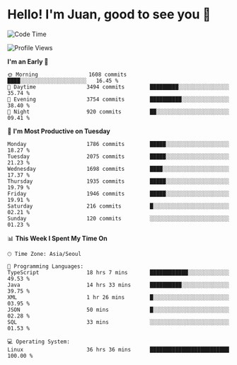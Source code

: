 # Hello! I'm Juan, good to see you 👋

<!--
**Y-k-Y/Y-k-Y** is a ✨ _special_ ✨ repository because its `README.md` (this file) appears on your GitHub profile.

Here are some ideas to get you started:

- 🔭 I’m currently working on ...
- 🌱 I’m currently learning ...
- 👯 I’m looking to collaborate on ...
- 🤔 I’m looking for help with ...
- 💬 Ask me about ...
- 📫 How to reach me: ...
- 😄 Pronouns: ...
- ⚡ Fun fact: ...
-->
<!--
![Profile views](https://gpvc.arturio.dev/Y-k-Y)

[![Omid Nikrah StackOverflow](https://github-readme-stackoverflow.vercel.app/?userID=9517076)](https://stackoverflow.com/users/9517076/i-have-10-fingers)
-->

<!--START_SECTION:waka-->
![Code Time](http://img.shields.io/badge/Code%20Time-1%2C629%20hrs%2015%20mins-blue)

![Profile Views](http://img.shields.io/badge/Profile%20Views-0-blue)

**I'm an Early 🐤** 

```text
🌞 Morning                1608 commits        ████░░░░░░░░░░░░░░░░░░░░░   16.45 % 
🌆 Daytime                3494 commits        █████████░░░░░░░░░░░░░░░░   35.74 % 
🌃 Evening                3754 commits        ██████████░░░░░░░░░░░░░░░   38.40 % 
🌙 Night                  920 commits         ██░░░░░░░░░░░░░░░░░░░░░░░   09.41 % 
```
📅 **I'm Most Productive on Tuesday** 

```text
Monday                   1786 commits        █████░░░░░░░░░░░░░░░░░░░░   18.27 % 
Tuesday                  2075 commits        █████░░░░░░░░░░░░░░░░░░░░   21.23 % 
Wednesday                1698 commits        ████░░░░░░░░░░░░░░░░░░░░░   17.37 % 
Thursday                 1935 commits        █████░░░░░░░░░░░░░░░░░░░░   19.79 % 
Friday                   1946 commits        █████░░░░░░░░░░░░░░░░░░░░   19.91 % 
Saturday                 216 commits         █░░░░░░░░░░░░░░░░░░░░░░░░   02.21 % 
Sunday                   120 commits         ░░░░░░░░░░░░░░░░░░░░░░░░░   01.23 % 
```


📊 **This Week I Spent My Time On** 

```text
🕑︎ Time Zone: Asia/Seoul

💬 Programming Languages: 
TypeScript               18 hrs 7 mins       ████████████░░░░░░░░░░░░░   49.53 % 
Java                     14 hrs 33 mins      ██████████░░░░░░░░░░░░░░░   39.75 % 
XML                      1 hr 26 mins        █░░░░░░░░░░░░░░░░░░░░░░░░   03.95 % 
JSON                     50 mins             █░░░░░░░░░░░░░░░░░░░░░░░░   02.28 % 
SQL                      33 mins             ░░░░░░░░░░░░░░░░░░░░░░░░░   01.53 % 

💻 Operating System: 
Linux                    36 hrs 36 mins      █████████████████████████   100.00 % 
```


<!--END_SECTION:waka-->
